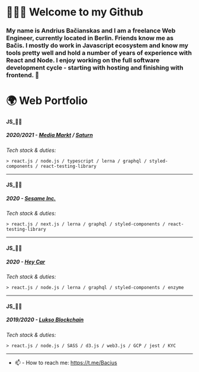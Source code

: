 

# 👨🏻‍✈️ Welcome to my Github

### My name is Andrius Bačianskas and I am a freelance Web Engineer, currently located in Berlin. Friends know me as Bačis. I mostly do work in Javascript ecosystem and know my tools pretty well and hold a number of years of experience with React and Node. I enjoy working on the full software development cycle - starting with hosting and finishing with frontend. 👾

# 🌍 Web Portfolio

#### JS_🥷🏻
##### 2020/2021 - __[Media Markt](https://www.mediamarkt.de)__ / __[Saturn](https://www.saturn.de/)__
*Tech stack & duties:*
```
> react.js / node.js / typescript / lerna / graphql / styled-components / react-testing-library
```
 
___

#### JS_🥷🏻
##### 2020 - __[Sesame Inc.](https://sesamecare.com)__
*Tech stack & duties:*

```
> react.js / next.js / lerna / graphql / styled-components / react-testing-library
```
___

#### JS_🥷🏻
##### 2020 - __[Hey Car](https://hey.car)__
*Tech stack & duties:*

```
> react.js / node.js / lerna / graphql / styled-components / enzyme
```
___

#### JS_🥷🏻
##### 2019/2020 - __[Lukso Blockchain](https://lukso.network/)__
*Tech stack & duties:*

```
> react.js / node.js / SASS / d3.js / web3.js / GCP / jest / KYC
```
___


- 📫 - How to reach me: https://t.me/Bacius
